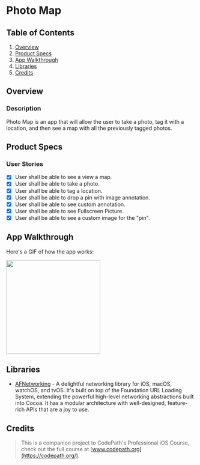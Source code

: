 # Photo Map

## Table of Contents
1. [Overview](#Overview)
2. [Product Specs](#Product-Specs)
3. [App Walkthrough](#App-Walkthrough)
4. [Libraries](#Libraries)
5. [Credits](#Credits)

## Overview
### Description

Photo Map is an app that will allow the user to take a photo, tag it with a location, and then see a map with all the previously tagged photos.

## Product Specs
### User Stories

- [X] User shall be able to see a view a map.
- [X] User shall be able to take a photo.
- [X] User shall be able to tag a location.
- [X] User shall be able to drop a pin with image annotation.
- [X] User shall be able to see custom annotation.
- [X] User shall be able to see Fullscreen Picture.
- [X] User shall be able to see a custom image for the "pin".

## App Walkthrough

Here's a GIF of how the app works:

<img src="https://github.com/py415/app-resources/blob/master/ios/ios-photo-map.gif" width=250>

## Libraries

- [AFNetworking](https://github.com/AFNetworking/AFNetworking) - A delightful networking library for iOS, macOS, watchOS, and tvOS. It's built on top of the Foundation URL Loading System, extending the powerful high-level networking abstractions built into Cocoa. It has a modular architecture with well-designed, feature-rich APIs that are a joy to use.

## Credits

>This is a companion project to CodePath's Professional iOS Course, check out the full course at [www.codepath.org](https://codepath.org/).
